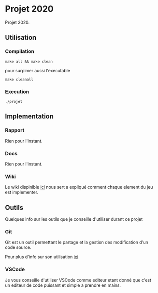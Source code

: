 # Projet 2020

Projet 2020.

## Utilisation

### Compilation

```shell
make all && make clean
```

pour surpimer aussi l'executable

```shell
make cleanall
```

### Execution

```shell
./projet
```

## Implementation

### Rapport

Rien pour l'instant.

### Docs

Rien pour l'instant.

### Wiki

Le wiki dispinible [ici](Docs/Wiki/Wiki.md) nous sert a expliqué comment chaque element du jeu est implementer.

## Outils

Quelques info sur les outils que je conseille d'utiliser durant ce projet

### Git

Git est un outil permettant le partage et la gestion des modification d'un code source.

Pour plus d'info sur son utilisation [ici](Docs/GIT.md)

### VSCode

Je vous conseille d'utiliser VSCode comme editeur etant donné que c'est un editeur de code puissant et simple a prendre en mains.
